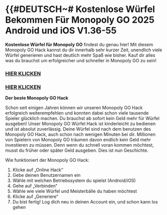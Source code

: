 # **{{#DEUTSCH~# Kostenlose Würfel Bekommen Für Monopoly GO 2025 Android und iOS V1.36-55**

**Kostenlose Würfel für Monopoly GO** findest du genau hier! Mit diesem Monopoly GO Hack kannst du dir innerhalb sehr kurzer Zeit, unendlich viele Würfel generieren und hast deutlich mehr Spaß wie bisher. Kauf dir alles was du brauchst um erfolgreicher und schneller in Monopoly GO zu sein!

### [HIER KLICKEN](https://lookerstudio.google.com/s/i0yFe1wQxjY)

### [HIER KLICKEN](https://lookerstudio.google.com/s/i0yFe1wQxjY)


 **Der beste Monopoly GO Hack**

 Schon seit einigen Jahren können wir unseren Monopoly GO Hack erfolgreich weiterempfehlen und konnten dabei schon viele tausende Spieler glücklich machen. Du brauchst ab sofort kein Geld mehr für Würfel ausgeben! Unser Monopoly GO Würfel Hack ist kinderleicht zu bedienen und ist absolut zuverlässig. Deine Würfel sind nach dem benutzen des Monopoly GO Hack, auch schon nach wenigen Minuten bei dir. Millionen von Spielern von Monopoly GO träumen davon endlich kein Geld mehr investieren zu müssen. Denn wenn du schnell voran kommen möchtest, musst du früher oder später Geld ausgeben. Dies ist nun Geschichte.

 Wie funktioniert der Monopoly GO Hack:

1. Klicke auf „Online Hack“
2. Gebe deinen Benutzernamen ein
3. Wähle mit welchen Betriebssystem du spielst (Android/iOS)
4. Gehe auf „Verbinden“
5. Wähle wie viele Würfel und Meisterbälle du haben möchtest
6. Klicke auf „Generiere“
7. Du bist fertig! Log dich neu in deinen Account ein, und schon kann los gehen
